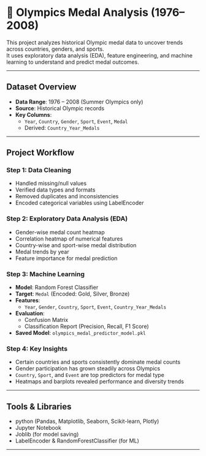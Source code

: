 # 🏅 Olympics Medal Analysis (1976–2008)

This project analyzes historical Olympic medal data to uncover trends across countries, genders, and sports.  
It uses exploratory data analysis (EDA), feature engineering, and machine learning to understand and predict medal outcomes.

---

##  Dataset Overview

- **Data Range**: 1976 – 2008 (Summer Olympics only)  
- **Source**: Historical Olympic records  
- **Key Columns**:
  - `Year`, `Country`, `Gender`, `Sport`, `Event`, `Medal`
  - Derived: `Country_Year_Medals`

---

##  Project Workflow

###  Step 1: Data Cleaning
- Handled missing/null values
- Verified data types and formats
- Removed duplicates and inconsistencies
- Encoded categorical variables using LabelEncoder

###  Step 2: Exploratory Data Analysis (EDA)
- Gender-wise medal count heatmap  
- Correlation heatmap of numerical features  
- Country-wise and sport-wise medal distribution  
- Medal trends by year  
- Feature importance for medal prediction

###  Step 3: Machine Learning
- **Model**: Random Forest Classifier  
- **Target**: `Medal` (Encoded: Gold, Silver, Bronze)  
- **Features**: 
  - `Year`, `Gender`, `Country`, `Sport`, `Event`, `Country_Year_Medals`  
- **Evaluation**:
  - Confusion Matrix
  - Classification Report (Precision, Recall, F1 Score)
- **Saved Model**: `olympics_medal_predictor_model.pkl`

###  Step 4: Key Insights
- Certain countries and sports consistently dominate medal counts  
- Gender participation has grown steadily across Olympics  
- `Country`, `Sport`, and `Event` are top predictors for medal type  
- Heatmaps and barplots revealed performance and diversity trends

---

##  Tools & Libraries

- python (Pandas, Matplotlib, Seaborn, Scikit-learn, Plotly)
- Jupyter Notebook
- Joblib (for model saving)
- LabelEncoder & RandomForestClassifier (for ML)

---


